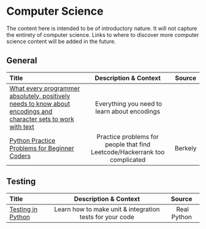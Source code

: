 # Computer Science

The content here is intended to be of introductory nature. It will not capture the entirety of computer science. Links to where to discover more computer science content will be added in the future.

## General

Title | Description & Context | Source
:-- | :--: | :--:
[What every programmer absolutely, positively needs to know about encodings and character sets to work with text](https://kunststube.net/encoding/) | Everything you need to learn about encodings
[Python Practice Problems for Beginner Coders](https://ischoolonline.berkeley.edu/blog/python-practice-problems/) | Practice problems for people that find Leetcode/Hackerrank too complicated | Berkely

## Testing

Title | Description & Context | Source
:-- | :--: | :--:
[Testing in Python](https://realpython.com/python-testing/) | Learn how to make unit & integration tests for your code | Real Python

